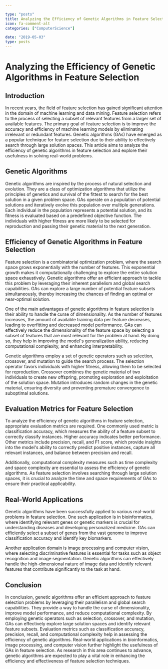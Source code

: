 ```yaml
---

type: "posts"
title: Analyzing the Efficiency of Genetic Algorithms in Feature Selection
icon: fa-comment-alt
categories: ["ComputerScience"]

date: "2019-05-03"
type: posts
---
```





# Analyzing the Efficiency of Genetic Algorithms in Feature Selection

## Introduction
In recent years, the field of feature selection has gained significant attention in the domain of machine learning and data mining. Feature selection refers to the process of selecting a subset of relevant features from a larger set of available features. The primary goal of feature selection is to improve the accuracy and efficiency of machine learning models by eliminating irrelevant or redundant features. Genetic algorithms (GAs) have emerged as a popular technique for feature selection due to their ability to effectively search through large solution spaces. This article aims to analyze the efficiency of genetic algorithms in feature selection and explore their usefulness in solving real-world problems.

## Genetic Algorithms
Genetic algorithms are inspired by the process of natural selection and evolution. They are a class of optimization algorithms that utilize the principles of genetics and survival of the fittest to search for the best solution in a given problem space. GAs operate on a population of potential solutions and iteratively evolve this population over multiple generations. Each individual in the population represents a potential solution, and its fitness is evaluated based on a predefined objective function. The individuals with higher fitness are more likely to be selected for reproduction and passing their genetic material to the next generation.

## Efficiency of Genetic Algorithms in Feature Selection
Feature selection is a combinatorial optimization problem, where the search space grows exponentially with the number of features. This exponential growth makes it computationally challenging to explore the entire solution space exhaustively. Genetic algorithms offer an efficient approach to tackle this problem by leveraging their inherent parallelism and global search capabilities. GAs can explore a large number of potential feature subsets simultaneously, thereby increasing the chances of finding an optimal or near-optimal solution.

One of the main advantages of genetic algorithms in feature selection is their ability to handle the curse of dimensionality. As the number of features increases, the amount of available training data per feature decreases, leading to overfitting and decreased model performance. GAs can effectively reduce the dimensionality of the feature space by selecting a subset of features that are most relevant for the problem at hand. By doing so, they help in improving the model's generalization ability, reducing computational complexity, and enhancing interpretability.

Genetic algorithms employ a set of genetic operators such as selection, crossover, and mutation to guide the search process. The selection operator favors individuals with higher fitness, allowing them to be selected for reproduction. Crossover combines the genetic material of two individuals to create new offspring, promoting exploration and exploitation of the solution space. Mutation introduces random changes in the genetic material, ensuring diversity and preventing premature convergence to suboptimal solutions.

## Evaluation Metrics for Feature Selection
To analyze the efficiency of genetic algorithms in feature selection, appropriate evaluation metrics are required. One commonly used metric is classification accuracy, which measures the ability of a feature subset to correctly classify instances. Higher accuracy indicates better performance. Other metrics include precision, recall, and F1 score, which provide insights into the model's ability to correctly predict positive instances, capture all relevant instances, and balance between precision and recall.

Additionally, computational complexity measures such as time complexity and space complexity are essential to assess the efficiency of genetic algorithms. As feature selection involves searching through large solution spaces, it is crucial to analyze the time and space requirements of GAs to ensure their practical applicability.

## Real-World Applications
Genetic algorithms have been successfully applied to various real-world problems in feature selection. One such application is in bioinformatics, where identifying relevant genes or genetic markers is crucial for understanding diseases and developing personalized medicine. GAs can efficiently select a subset of genes from the vast genome to improve classification accuracy and identify key biomarkers.

Another application domain is image processing and computer vision, where selecting discriminative features is essential for tasks such as object recognition and image segmentation. Genetic algorithms can effectively handle the high-dimensional nature of image data and identify relevant features that contribute significantly to the task at hand.

## Conclusion
In conclusion, genetic algorithms offer an efficient approach to feature selection problems by leveraging their parallelism and global search capabilities. They provide a way to handle the curse of dimensionality, improve model performance, and reduce computational complexity. By employing genetic operators such as selection, crossover, and mutation, GAs can effectively explore large solution spaces and identify relevant feature subsets. Evaluation metrics such as classification accuracy, precision, recall, and computational complexity help in assessing the efficiency of genetic algorithms. Real-world applications in bioinformatics, image processing, and computer vision further highlight the usefulness of GAs in feature selection. As research in this area continues to advance, genetic algorithms are expected to play a vital role in enhancing the efficiency and effectiveness of feature selection techniques.